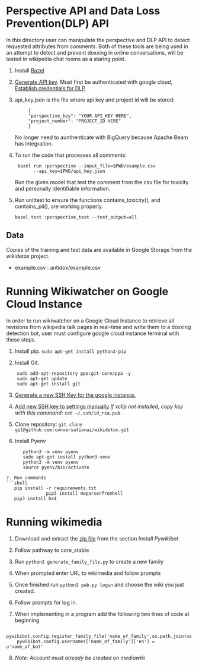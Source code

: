# Perspective API and Data Loss Prevention(DLP) API

In this directory user can manipulate the perspective and DLP API to detect requested attributes from comments.
Both of these tools are being used in an attempt to detect and prevent doxxing in online conversations,
will be tested in wikipedia chat rooms as a staring point.

1. Install [Bazel](https://docs.bazel.build/versions/master/install.html)

2. [Generate API key](https://github.com/conversationai/perspectiveapi/blob/master/quickstart.md).
   Must first be authenticated with google cloud, [Establish credentials for DLP](https://cloud.google.com/dlp/docs/auth).

3. api_key.json is the file where api key and project id will be stored:
   ```shell
		{
		"perspective_key": "YOUR API_KEY HERE",
		"project_number": "PROJECT_ID HERE"
		}
    ```
    No longer need to aunthenticate with BigQuery because Apache Beam has integration.
    
4. To run the code that processes all comments:
   ``` shell
	bazel run :perspective --input_file=$PWD/example.csv
          --api_key=$PWD/api_key.json
   ```

   Run the given model that test the comment from the csv file for toxicity and personally identifiable information.

5. Run unittest to ensure the functions contains_toxicity(), and contains_pii(), are working properly.
   ```shell
   bazel test :perspective_test --test_output=all
   ```

## Data
Copies of the training and test data are available in Google Storage from the
wikidetox project.

* example.csv : antidox/example.csv

# Running Wikiwatcher on Google Cloud Instance

In order to run wikiwatcher on a Google Cloud Instance to retrieve all revisions from wikipedia talk pages in real-time and write them to a doxxing detection bot, user must configure google cloud instance terminal with these steps.

1. Install pip. `sudo apt-get install python3-pip`

2. Install Git. 
```shell
    sudo add-apt-repository ppa:git-core/ppa -y
    sudo apt-get update
    sudo apt-get install git
```
3. [Generate a new SSH Key for the google instance.](https://help.github.com/en/articles/generating-a-new-ssh-key-and-adding-it-to-the-ssh-agent)

4. [Add new SSH key to settings manually](https://help.github.com/en/articles/adding-a-new-ssh-key-to-your-github-account)
  *If xclip not installed, copy key with this command:*
  `cat ~/.ssh/id_rsa.pub`
  
5. Clone repository: `git clone git@github.com:conversationai/wikidetox.git`

6. Install Pyenv
   ```shell
      python3 -m venv pyenv
      sudo apt-get install python3-venv
      python3 -m venv pyenv
      source pyenv/bin/activate
  ```
7. Run commands 
```shell
     pip install -r requirements.txt
                 pip3 install mwparserfromhell
     pip3 install bs4
```
# Running wikimedia

1. Download and extract the [zip file](https://www.mediawiki.org/wiki/Manual:Pywikibot/Installation#Configure_Pywikibot) from the section *Install Pywikibot*

2. Follow pathway to core_stable 

3. Run `python3 generate_family_file.py` to create a new family

4. When prompted enter URL to wikimedia and follow prompts

5. Once finished run `python3 pwb.py login` and choose the wiki you just created.

6. Follow prompts for log in.

7. When implementing in a program add the following two lines of code at beginning
```shell
	pywikibot.config.register_family_file('name_of_family',os.path.join(os.path.dirname(__file__),''name_of_family'_family.py'))
	pywikibot.config.usernames['name_of_family']['en'] = u'name_of_bot'
```
8. *Note: Account must already be created on mediawiki*
